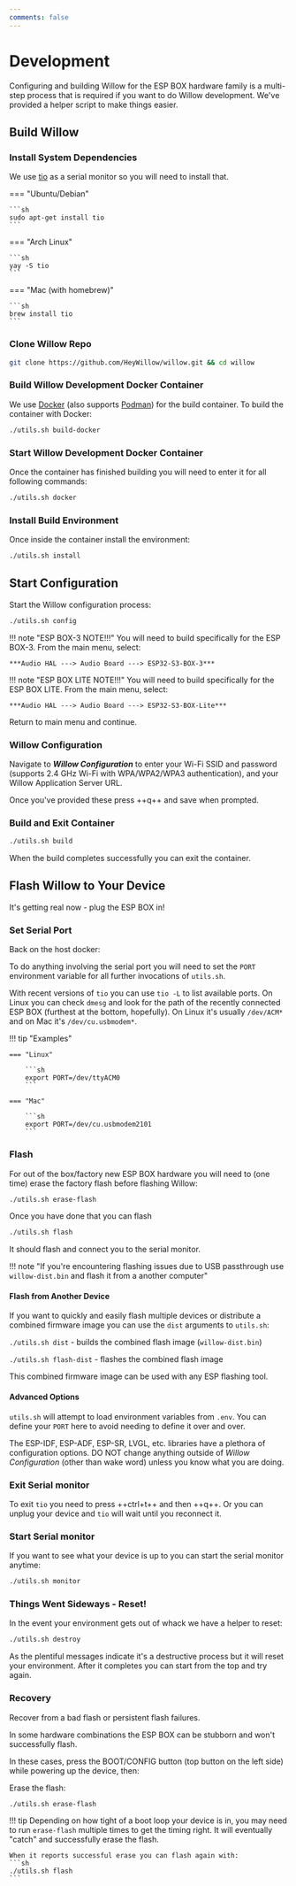 ```yaml
---
comments: false
---
```


# Development

Configuring and building Willow for the ESP BOX hardware family is a multi-step process that is required if you want to do Willow development. We've provided a helper script to make things easier.

## Build Willow

### Install System Dependencies

We use [tio](https://github.com/tio/tio) as a serial monitor so you will need to install that.

=== "Ubuntu/Debian"

    ```sh
    sudo apt-get install tio
    ```

=== "Arch Linux"

    ```sh
    yay -S tio
    ```

=== "Mac (with homebrew)"

    ```sh
    brew install tio
    ```

### Clone Willow Repo

```sh
git clone https://github.com/HeyWillow/willow.git && cd willow
```

### Build Willow Development Docker Container

We use [Docker](https://www.docker.com/) (also supports [Podman](https://podman.io/)) for the build container. To build the container with Docker:

```sh
./utils.sh build-docker
```

### Start Willow Development Docker Container

Once the container has finished building you will need to enter it for all following commands:

```sh
./utils.sh docker
```

### Install Build Environment

Once inside the container install the environment:

```sh
./utils.sh install
```

## Start Configuration

Start the Willow configuration process:

```sh
./utils.sh config
```

!!! note "ESP BOX-3 NOTE!!!"
    You will need to build specifically for the ESP BOX-3. From the main menu, select:

    ***Audio HAL ---> Audio Board ---> ESP32-S3-BOX-3***

!!! note "ESP BOX LITE NOTE!!!"
    You will need to build specifically for the ESP BOX LITE. From the main menu, select:

    ***Audio HAL ---> Audio Board ---> ESP32-S3-BOX-Lite***

Return to main menu and continue.

### Willow Configuration

Navigate to ***Willow Configuration*** to enter your Wi-Fi SSID and password (supports 2.4 GHz Wi-Fi with WPA/WPA2/WPA3 authentication), and your Willow Application Server URL.

Once you've provided these press ++q++ and save when prompted.

### Build and Exit Container

```sh
./utils.sh build
```

When the build completes successfully you can exit the container.

## Flash Willow to Your Device

It's getting real now - plug the ESP BOX in!

### Set Serial Port

Back on the host docker:

To do anything involving the serial port you will need to set the `PORT` environment variable for all further invocations of `utils.sh`.

With recent versions of `tio` you can use `tio -L` to list available ports. On Linux you can check `dmesg` and look for the path of the recently connected ESP BOX (furthest at the bottom, hopefully). On Linux it's usually `/dev/ACM*` and on Mac it's `/dev/cu.usbmodem*`.

!!! tip "Examples"

    === "Linux"

        ```sh
        export PORT=/dev/ttyACM0
        ```

    === "Mac"

        ```sh
        export PORT=/dev/cu.usbmodem2101
        ```

### Flash

For out of the box/factory new ESP BOX hardware you will need to (one time) erase the factory flash before flashing Willow:

```sh
./utils.sh erase-flash
```

Once you have done that you can flash

```sh
./utils.sh flash
```

It should flash and connect you to the serial monitor.

!!! note "If you're encountering flashing issues due to USB passthrough use `willow-dist.bin` and flash it from a another computer"

#### Flash from Another Device

If you want to quickly and easily flash multiple devices or distribute a combined firmware image you can use the `dist` arguments to `utils.sh`:

`./utils.sh dist` - builds the combined flash image (`willow-dist.bin`)

`./utils.sh flash-dist` - flashes the combined flash image 

This combined firmware image can be used with any ESP flashing tool.

#### Advanced Options

`utils.sh` will attempt to load environment variables from `.env`. You can define your `PORT` here to avoid needing to define it over and over.

The ESP-IDF, ESP-ADF, ESP-SR, LVGL, etc. libraries have a plethora of configuration options. DO NOT change anything outside of _Willow Configuration_ (other than wake word) unless you know what you are doing.

### Exit Serial monitor

To exit `tio` you need to press ++ctrl+t++ and then ++q++. Or you can unplug your device and ```tio``` will wait until you reconnect it.

### Start Serial monitor

If you want to see what your device is up to you can start the serial monitor anytime:

```sh
./utils.sh monitor
```

### Things Went Sideways - Reset!

In the event your environment gets out of whack we have a helper to reset:

```sh
./utils.sh destroy
```

As the plentiful messages indicate it's a destructive process but it will reset your environment. After it completes you can start from the top and try again.

### Recovery

Recover from a bad flash or persistent flash failures.

In some hardware combinations the ESP BOX can be stubborn and won't successfully flash.

In these cases, press the BOOT/CONFIG button (top button on the left side) while powering up the device, then:

Erase the flash:

```sh
./utils.sh erase-flash
```

!!! tip 
    Depending on how tight of a boot loop your device is in, you may need to run `erase-flash` multiple times to get the timing right. It will eventually "catch" and successfully erase the flash.

    When it reports successful erase you can flash again with:
    ```sh 
    ./utils.sh flash
    ```

